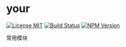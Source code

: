 # your

[![License MIT](https://img.shields.io/npm/l/your.svg)](https://github.com/yourjs/your/blob/master/LICENSE)
[![Build Status](https://travis-ci.org/yourjs/your.svg?branch=master)](https://travis-ci.org/yourjs/your)
[![NPM Version](https://img.shields.io/npm/v/your.svg)](https://www.npmjs.com/package/your)

常用模块
